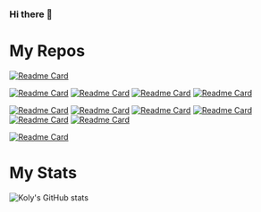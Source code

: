 ### Hi there 👋
# My Repos
[![Readme Card](https://github-readme-stats.vercel.app/api/pin/?username=wskoly&repo=k_pass&theme=blue-green)](https://github.com/wskoly/k_pass)
<!--[![Readme Card](https://github-readme-stats.vercel.app/api/pin/?username=wskoly&repo=Django_Online_Voting&theme=blue-green)](https://github.com/wskoly/Django_Online_Voting)
[![Readme Card](https://github-readme-stats.vercel.app/api/pin/?username=wskoly&repo=Bangla_Voice_Calculator&theme=blue-green)](https://github.com/wskoly/Bangla_Voice_Calculator)-->
[![Readme Card](https://github-readme-stats.vercel.app/api/pin/?username=wskoly&repo=Fake-news-prevention&theme=blue-green)](https://github.com/wskoly/Fake-news-prevention)
[![Readme Card](https://github-readme-stats.vercel.app/api/pin/?username=wskoly&repo=Problem-Solving&theme=blue-green)](https://github.com/wskoly/Problem-Solving)
[![Readme Card](https://github-readme-stats.vercel.app/api/pin/?username=wskoly&repo=Child-Adoption-Portal&theme=blue-green)](https://github.com/wskoly/Child-Adoption-Portal)
[![Readme Card](https://github-readme-stats.vercel.app/api/pin/?username=wskoly&repo=MIT-Assignment-0-OpenGL&theme=blue-green)](https://github.com/wskoly/MIT-Assignment-0-OpenGL)

[![Readme Card](https://github-readme-stats.vercel.app/api/pin/?username=wskoly&repo=Calculator&theme=blue-green)](https://github.com/wskoly/Calculator)
[![Readme Card](https://github-readme-stats.vercel.app/api/pin/?username=wskoly&repo=1-2_graphics.h_project&theme=blue-green)](https://github.com/wskoly/1-2_graphics.h_project)
[![Readme Card](https://github-readme-stats.vercel.app/api/pin/?username=wskoly&repo=Compiler-Lab&theme=blue-green)](https://github.com/wskoly/Compiler-Lab)
[![Readme Card](https://github-readme-stats.vercel.app/api/pin/?username=wskoly&repo=C-Structure&theme=blue-green)](https://github.com/wskoly/C-Structure)
[![Readme Card](https://github-readme-stats.vercel.app/api/pin/?username=wskoly&repo=CG-Algorithms&theme=blue-green)](https://github.com/wskoly/CG-Algorithms)
[![Readme Card](https://github-readme-stats.vercel.app/api/pin/?username=wskoly&repo=WahidSadiqueKoly&theme=blue-green)](https://github.com/wskoly/WahidSadiqueKoly)

[![Readme Card](https://github-readme-stats.vercel.app/api/pin/?username=wskoly&repo=After-Apocalypse&theme=blue-green)](https://github.com/wskoly/After-Apocalypse)


# My Stats
![Koly's GitHub stats](https://github-readme-stats.vercel.app/api?username=wskoly&show_icons=true&theme=blue-green)

<!--
# Language Used

[![Top Langs](https://github-readme-stats.vercel.app/api/top-langs/?username=anuraghazra&layout=compact&langs_count=12&theme=blue-green)](https://github.com/anuraghazra/github-readme-stats)


**wskoly/wskoly** is a ✨ _special_ ✨ repository because its `README.md` (this file) appears on your GitHub profile.

Here are some ideas to get you started:

- 🔭 I’m currently working on ...
- 🌱 I’m currently learning ...
- 👯 I’m looking to collaborate on ...
- 🤔 I’m looking for help with ...
- 💬 Ask me about ...
- 📫 How to reach me: ...
- 😄 Pronouns: ...
- ⚡ Fun fact: ...
-->
